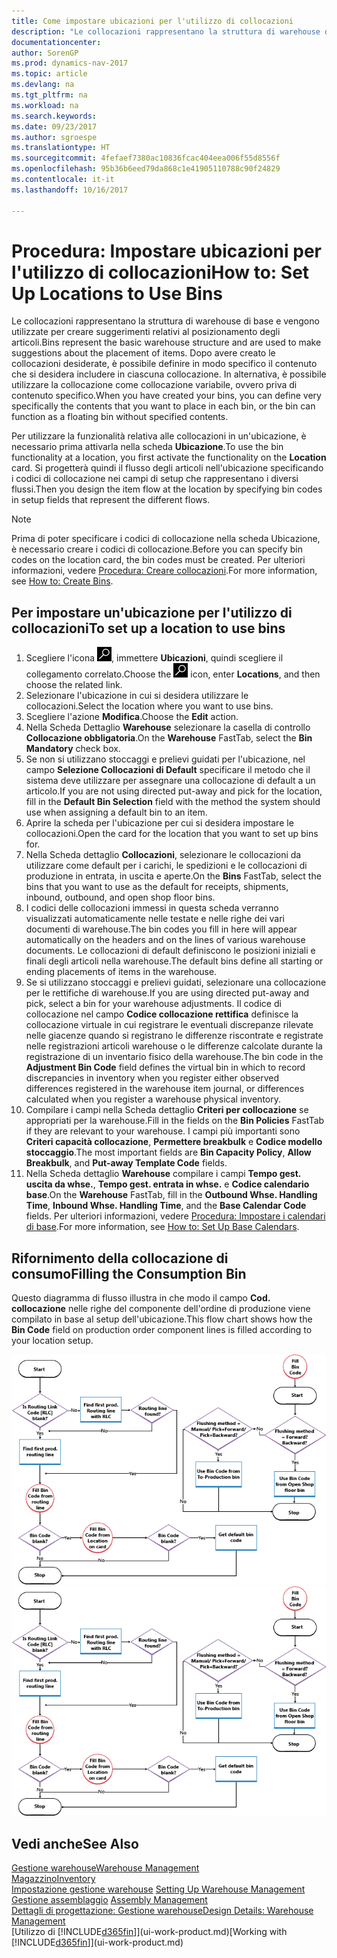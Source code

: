 ```yaml
---
title: Come impostare ubicazioni per l'utilizzo di collocazioni
description: "Le collocazioni rappresentano la struttura di warehouse di base e vengono utilizzate per creare suggerimenti relativi al posizionamento degli articoli. Dopo avere creato le collocazioni desiderate, è possibile definire in modo specifico il contenuto che si desidera includere in ciascuna collocazione. In alternativa, è possibile utilizzare la collocazione come collocazione variabile, ovvero priva di contenuto specifico."
documentationcenter: 
author: SorenGP
ms.prod: dynamics-nav-2017
ms.topic: article
ms.devlang: na
ms.tgt_pltfrm: na
ms.workload: na
ms.search.keywords: 
ms.date: 09/23/2017
ms.author: sgroespe
ms.translationtype: HT
ms.sourcegitcommit: 4fefaef7380ac10836fcac404eea006f55d8556f
ms.openlocfilehash: 95b36b6eed79da868c1e41905110788c90f24829
ms.contentlocale: it-it
ms.lasthandoff: 10/16/2017

---
```

# <a name="how-to-set-up-locations-to-use-bins"></a><span data-ttu-id="0f73d-104">Procedura: Impostare ubicazioni per l'utilizzo di collocazioni</span><span class="sxs-lookup"><span data-stu-id="0f73d-104">How to: Set Up Locations to Use Bins</span></span>
<span data-ttu-id="0f73d-105">Le collocazioni rappresentano la struttura di warehouse di base e vengono utilizzate per creare suggerimenti relativi al posizionamento degli articoli.</span><span class="sxs-lookup"><span data-stu-id="0f73d-105">Bins represent the basic warehouse structure and are used to make suggestions about the placement of items.</span></span> <span data-ttu-id="0f73d-106">Dopo avere creato le collocazioni desiderate, è possibile definire in modo specifico il contenuto che si desidera includere in ciascuna collocazione. In alternativa, è possibile utilizzare la collocazione come collocazione variabile, ovvero priva di contenuto specifico.</span><span class="sxs-lookup"><span data-stu-id="0f73d-106">When you have created your bins, you can define very specifically the contents that you want to place in each bin, or the bin can function as a floating bin without specified contents.</span></span>  

<span data-ttu-id="0f73d-107">Per utilizzare la funzionalità relativa alle collocazioni in un'ubicazione, è necessario prima attivarla nella scheda **Ubicazione**.</span><span class="sxs-lookup"><span data-stu-id="0f73d-107">To use the bin functionality at a location, you first activate the functionality on the **Location** card.</span></span> <span data-ttu-id="0f73d-108">Si progetterà quindi il flusso degli articoli nell'ubicazione specificando i codici di collocazione nei campi di setup che rappresentano i diversi flussi.</span><span class="sxs-lookup"><span data-stu-id="0f73d-108">Then you design the item flow at the location by specifying bin codes in setup fields that represent the different flows.</span></span>  

> [!NOTE]  
>  <span data-ttu-id="0f73d-109">Prima di poter specificare i codici di collocazione nella scheda Ubicazione, è necessario creare i codici di collocazione.</span><span class="sxs-lookup"><span data-stu-id="0f73d-109">Before you can specify bin codes on the location card, the bin codes must be created.</span></span> <span data-ttu-id="0f73d-110">Per ulteriori informazioni, vedere [Procedura: Creare collocazioni](warehouse-how-to-create-individual-bins.md).</span><span class="sxs-lookup"><span data-stu-id="0f73d-110">For more information, see [How to: Create Bins](warehouse-how-to-create-individual-bins.md).</span></span>  

## <a name="to-set-up-a-location-to-use-bins"></a><span data-ttu-id="0f73d-111">Per impostare un'ubicazione per l'utilizzo di collocazioni</span><span class="sxs-lookup"><span data-stu-id="0f73d-111">To set up a location to use bins</span></span>  
1.  <span data-ttu-id="0f73d-112">Scegliere l'icona ![Cerca pagina o report](media/ui-search/search_small.png "icona Cerca pagina o report"), immettere **Ubicazioni**, quindi scegliere il collegamento correlato.</span><span class="sxs-lookup"><span data-stu-id="0f73d-112">Choose the ![Search for Page or Report](media/ui-search/search_small.png "Search for Page or Report icon") icon, enter **Locations**, and then choose the related link.</span></span>  
2.  <span data-ttu-id="0f73d-113">Selezionare l'ubicazione in cui si desidera utilizzare le collocazioni.</span><span class="sxs-lookup"><span data-stu-id="0f73d-113">Select the location where you want to use bins.</span></span>  
3.  <span data-ttu-id="0f73d-114">Scegliere l'azione **Modifica**.</span><span class="sxs-lookup"><span data-stu-id="0f73d-114">Choose the **Edit** action.</span></span>  
4.  <span data-ttu-id="0f73d-115">Nella Scheda Dettaglio **Warehouse** selezionare la casella di controllo **Collocazione obbligatoria**.</span><span class="sxs-lookup"><span data-stu-id="0f73d-115">On the **Warehouse** FastTab, select the **Bin Mandatory** check box.</span></span>  
5.  <span data-ttu-id="0f73d-116">Se non si utilizzano stoccaggi e prelievi guidati per l'ubicazione, nel campo **Selezione Collocazioni di Default** specificare il metodo che il sistema deve utilizzare per assegnare una collocazione di default a un articolo.</span><span class="sxs-lookup"><span data-stu-id="0f73d-116">If you are not using directed put-away and pick for the location, fill in the **Default Bin Selection** field with the method the system should use when assigning a default bin to an item.</span></span>  
6.  <span data-ttu-id="0f73d-117">Aprire la scheda per l'ubicazione per cui si desidera impostare le collocazioni.</span><span class="sxs-lookup"><span data-stu-id="0f73d-117">Open the card for the location that you want to set up bins for.</span></span>
7.  <span data-ttu-id="0f73d-118">Nella Scheda dettaglio **Collocazioni**, selezionare le collocazioni da utilizzare come default per i carichi, le spedizioni e le collocazioni di produzione in entrata, in uscita e aperte.</span><span class="sxs-lookup"><span data-stu-id="0f73d-118">On the **Bins** FastTab, select the bins that you want to use as the default for receipts, shipments, inbound, outbound, and open shop floor bins.</span></span>  
8.  <span data-ttu-id="0f73d-119">I codici delle collocazioni immessi in questa scheda verranno visualizzati automaticamente nelle testate e nelle righe dei vari documenti di warehouse.</span><span class="sxs-lookup"><span data-stu-id="0f73d-119">The bin codes you fill in here will appear automatically on the headers and on the lines of various warehouse documents.</span></span> <span data-ttu-id="0f73d-120">Le collocazioni di default definiscono le posizioni iniziali e finali degli articoli nella warehouse.</span><span class="sxs-lookup"><span data-stu-id="0f73d-120">The default bins define all starting or ending placements of items in the warehouse.</span></span>  
9.  <span data-ttu-id="0f73d-121">Se si utilizzano stoccaggi e prelievi guidati, selezionare una collocazione per le rettifiche di warehouse.</span><span class="sxs-lookup"><span data-stu-id="0f73d-121">If you are using directed put-away and pick, select a bin for your warehouse adjustments.</span></span> <span data-ttu-id="0f73d-122">Il codice di collocazione nel campo **Codice collocazione rettifica** definisce la collocazione virtuale in cui registrare le eventuali discrepanze rilevate nelle giacenze quando si registrano le differenze riscontrate e registrate nelle registrazioni articoli warehouse o le differenze calcolate durante la registrazione di un inventario fisico della warehouse.</span><span class="sxs-lookup"><span data-stu-id="0f73d-122">The bin code in the **Adjustment Bin Code** field defines the virtual bin in which to record discrepancies in inventory when you register either observed differences registered in the warehouse item journal, or differences calculated when you register a warehouse physical inventory.</span></span>  
10. <span data-ttu-id="0f73d-123">Compilare i campi nella Scheda dettaglio **Criteri per collocazione** se appropriati per la warehouse.</span><span class="sxs-lookup"><span data-stu-id="0f73d-123">Fill in the fields on the **Bin Policies** FastTab if they are relevant to your warehouse.</span></span> <span data-ttu-id="0f73d-124">I campi più importanti sono **Criteri capacità collocazione**, **Permettere breakbulk** e **Codice modello stoccaggio**.</span><span class="sxs-lookup"><span data-stu-id="0f73d-124">The most important fields are **Bin Capacity Policy**, **Allow Breakbulk**, and **Put-away Template Code** fields.</span></span>  
11. <span data-ttu-id="0f73d-125">Nella Scheda dettaglio **Warehouse** compilare i campi **Tempo gest. uscita da whse.**, **Tempo gest. entrata in whse.** e **Codice calendario base**.</span><span class="sxs-lookup"><span data-stu-id="0f73d-125">On the **Warehouse** FastTab, fill in the **Outbound Whse. Handling Time**, **Inbound Whse. Handling Time**, and the **Base Calendar Code** fields.</span></span> <span data-ttu-id="0f73d-126">Per ulteriori informazioni, vedere [Procedura: Impostare i calendari di base](across-how-to-assign-base-calendars.md).</span><span class="sxs-lookup"><span data-stu-id="0f73d-126">For more information, see [How to: Set Up Base Calendars](across-how-to-assign-base-calendars.md).</span></span>

## <a name="filling-the-consumption-bin"></a><span data-ttu-id="0f73d-127">Rifornimento della collocazione di consumo</span><span class="sxs-lookup"><span data-stu-id="0f73d-127">Filling the Consumption Bin</span></span>
<span data-ttu-id="0f73d-128">Questo diagramma di flusso illustra in che modo il campo **Cod. collocazione** nelle righe del componente dell'ordine di produzione viene compilato in base al setup dell'ubicazione.</span><span class="sxs-lookup"><span data-stu-id="0f73d-128">This flow chart shows how the **Bin Code** field on production order component lines is filled according to your location setup.</span></span>

<span data-ttu-id="0f73d-129">![Diagramma di flusso collocazione](media/binflow.png "BinFlow")</span><span class="sxs-lookup"><span data-stu-id="0f73d-129">![Bin flow chart](media/binflow.png "BinFlow")</span></span>  

## <a name="see-also"></a><span data-ttu-id="0f73d-130">Vedi anche</span><span class="sxs-lookup"><span data-stu-id="0f73d-130">See Also</span></span>
[<span data-ttu-id="0f73d-131">Gestione warehouse</span><span class="sxs-lookup"><span data-stu-id="0f73d-131">Warehouse Management</span></span>](warehouse-manage-warehouse.md)  
[<span data-ttu-id="0f73d-132">Magazzino</span><span class="sxs-lookup"><span data-stu-id="0f73d-132">Inventory</span></span>](inventory-manage-inventory.md)  
<span data-ttu-id="0f73d-133">[Impostazione gestione warehouse](warehouse-setup-warehouse.md)   </span><span class="sxs-lookup"><span data-stu-id="0f73d-133">[Setting Up Warehouse Management](warehouse-setup-warehouse.md)   </span></span>  
<span data-ttu-id="0f73d-134">[Gestione assemblaggio](assembly-assemble-items.md)  </span><span class="sxs-lookup"><span data-stu-id="0f73d-134">[Assembly Management](assembly-assemble-items.md)  </span></span>  
[<span data-ttu-id="0f73d-135">Dettagli di progettazione: Gestione warehouse</span><span class="sxs-lookup"><span data-stu-id="0f73d-135">Design Details: Warehouse Management</span></span>](design-details-warehouse-management.md)  
<span data-ttu-id="0f73d-136">[Utilizzo di [!INCLUDE[d365fin](includes/d365fin_md.md)]](ui-work-product.md)</span><span class="sxs-lookup"><span data-stu-id="0f73d-136">[Working with [!INCLUDE[d365fin](includes/d365fin_md.md)]](ui-work-product.md)</span></span>

